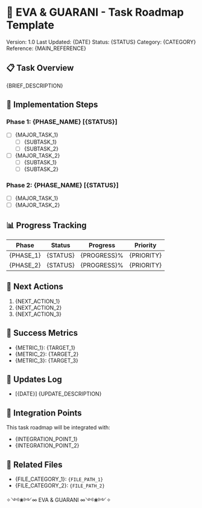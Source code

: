 # 🎯 EVA & GUARANI - Task Roadmap Template
Version: 1.0
Last Updated: {DATE}
Status: {STATUS}
Category: {CATEGORY}
Reference: {MAIN_REFERENCE}

## 📋 Task Overview

{BRIEF_DESCRIPTION}

## 🚀 Implementation Steps

### Phase 1: {PHASE_NAME} [{STATUS}]
- [ ] {MAJOR_TASK_1}
  - [ ] {SUBTASK_1}
  - [ ] {SUBTASK_2}
- [ ] {MAJOR_TASK_2}
  - [ ] {SUBTASK_1}
  - [ ] {SUBTASK_2}

### Phase 2: {PHASE_NAME} [{STATUS}]
- [ ] {MAJOR_TASK_1}
- [ ] {MAJOR_TASK_2}

## 📊 Progress Tracking

| Phase | Status | Progress | Priority |
|-------|--------|-----------|-----------|
| {PHASE_1} | {STATUS} | {PROGRESS}% | {PRIORITY} |
| {PHASE_2} | {STATUS} | {PROGRESS}% | {PRIORITY} |

## 🔄 Next Actions

1. {NEXT_ACTION_1}
2. {NEXT_ACTION_2}
3. {NEXT_ACTION_3}

## 🎯 Success Metrics

- {METRIC_1}: {TARGET_1}
- {METRIC_2}: {TARGET_2}
- {METRIC_3}: {TARGET_3}

## 📝 Updates Log

- [{DATE}] {UPDATE_DESCRIPTION}

## 🔗 Integration Points

This task roadmap will be integrated with:
- {INTEGRATION_POINT_1}
- {INTEGRATION_POINT_2}

## 📂 Related Files

- {FILE_CATEGORY_1}: `{FILE_PATH_1}`
- {FILE_CATEGORY_2}: `{FILE_PATH_2}`

✧༺❀༻∞ EVA & GUARANI ∞༺❀༻✧ 
